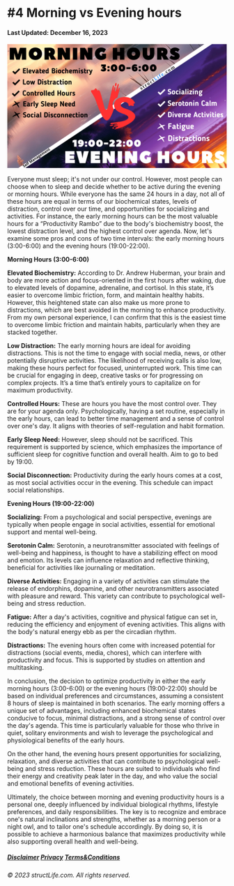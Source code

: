 # \#4 Morning vs Evening hours

#### Last Updated: December 16, 2023

![](../images/products/post-2023-12-16-morning-hours-versus-evening-hours.png)


Everyone must sleep; it's not under our control. However, most people can choose when to sleep and decide whether to be active during the evening or morning hours. While everyone has the same 24 hours in a day, not all of these hours are equal in terms of our biochemical states, levels of distraction, control over our time, and opportunities for socializing and activities. For instance, the early morning hours can be the most valuable hours for a “Productivity Rambo” due to the body's biochemistry boost, the lowest distraction level, and the highest control over agenda. Now, let's examine some pros and cons of two time intervals: the early morning hours (3:00-6:00) and the evening hours (19:00-22:00).


**Morning Hours (3:00-6:00)**

**Elevated Biochemistry:** According to Dr. Andrew Huberman, your brain and body are more action and focus-oriented in the first hours after waking, due to elevated levels of dopamine, adrenaline, and cortisol. In this state, it’s easier to overcome limbic friction, form, and maintain healthy habits. However, this heightened state can also make us more prone to distractions, which are best avoided in the morning to enhance productivity. From my own personal experience, I can confirm that this is the easiest time to overcome limbic friction and maintain habits, particularly when they are stacked together.

**Low Distraction:**  The early morning hours are ideal for avoiding distractions. This is not the time to engage with social media, news, or other potentially disruptive activities. The likelihood of receiving calls is also low, making these hours perfect for focused, uninterrupted work. This time can be crucial for engaging in deep, creative tasks or for progressing on complex projects. It’s a time that’s entirely yours to capitalize on for maximum productivity. 

**Controlled Hours:** These are hours you have the most control over. They are for your agenda only. Psychologically, having a set routine, especially in the early hours, can lead to better time management and a sense of control over one's day. It aligns with theories of self-regulation and habit formation.

**Early Sleep Need:** However, sleep should not be sacrificed. This requirement is supported by science, which emphasizes the importance of sufficient sleep for cognitive function and overall health. Aim to go to bed by 19:00.

**Social Disconnection:** Productivity during the early hours comes at a cost, as most social activities occur in the evening. This schedule can impact social relationships.

**Evening Hours (19:00-22:00)**

**Socializing:** From a psychological and social perspective, evenings are typically when people engage in social activities, essential for emotional support and mental well-being.

**Serotonin Calm:** Serotonin, a neurotransmitter associated with feelings of well-being and happiness, is thought to have a stabilizing effect on mood and emotion. Its levels can influence relaxation and reflective thinking, beneficial for activities like journaling or meditation.

**Diverse Activities:** Engaging in a variety of activities can stimulate the release of endorphins, dopamine, and other neurotransmitters associated with pleasure and reward. This variety can contribute to psychological well-being and stress reduction.

**Fatigue:** After a day's activities, cognitive and physical fatigue can set in, reducing the efficiency and enjoyment of evening activities. This aligns with the body's natural energy ebb as per the circadian rhythm.

**Distractions:** The evening hours often come with increased potential for distractions (social events, media, chores), which can interfere with productivity and focus. This is supported by studies on attention and multitasking.


In conclusion, the decision to optimize productivity in either the early morning hours (3:00-6:00) or the evening hours (19:00-22:00) should be based on individual preferences and circumstances, assuming a consistent 8 hours of sleep is maintained in both scenarios. The early morning offers a unique set of advantages, including enhanced biochemical states conducive to focus, minimal distractions, and a strong sense of control over the day's agenda. This time is particularly valuable for those who thrive in quiet, solitary environments and wish to leverage the psychological and physiological benefits of the early hours.

On the other hand, the evening hours present opportunities for socializing, relaxation, and diverse activities that can contribute to psychological well-being and stress reduction. These hours are suited to individuals who find their energy and creativity peak later in the day, and who value the social and emotional benefits of evening activities.

Ultimately, the choice between morning and evening productivity hours is a personal one, deeply influenced by individual biological rhythms, lifestyle preferences, and daily responsibilities. The key is to recognize and embrace one's natural inclinations and strengths, whether as a morning person or a night owl, and to tailor one's schedule accordingly. By doing so, it is possible to achieve a harmonious balance that maximizes productivity while also supporting overall health and well-being.


##### [Disclaimer](/about-disclaimer)  [Privacy](/about-privacy-policy)  [Terms&Conditions](/about-terms-conditions)

###### © 2023 structLife.com. All rights reserved.